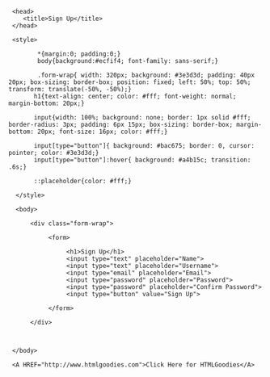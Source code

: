 


<html> 

<!--Sign Up Page-->
     <head>
        <title>Sign Up</title>
     </head>
     
     <style>
            
            *{margin:0; padding:0;}   
            body{background:#ecfif4; font-family: sans-serif;}
            
            .form-wrap{ width: 320px; background: #3e3d3d; padding: 40px 20px; box-sizing: border-box; position: fixed; left: 50%; top: 50%; transform: translate(-50%, -50%);}
           h1{text-align: center; color: #fff; font-weight: normal; margin-bottom: 20px;}
           
           input{width: 100%; background: none; border: 1px solid #fff; border-radius: 3px; padding: 6px 15px; box-sizing: border-box; margin-bottom: 20px; font-size: 16px; color: #fff;}
           
           input[type="button"]{ background: #bac675; border: 0, cursor: pointer; color: #3e3d3d;}
           input[type="button"]:hover{ background: #a4b15c; transition: .6s;}
           
           ::placeholder{color: #fff;}
      
      </style>
      
      <body>
         
          <div class="form-wrap">
     
               <form>
      
                    <h1>Sign Up</h1>
                    <input type="text" placeholder="Name">
                    <input type="text" placeholder="Username">
                    <input type="email" placeholder="Email">
                    <input type="password" placeholder="Password">
                    <input type="password" placeholder="Confirm Password">
                    <input type="button" value="Sign Up">
   
               </form>
          
          </div>
   
   
   
     </body>
     
     <A HREF="http://www.htmlgoodies.com">Click Here for HTMLGoodies</A>
     
</html>
